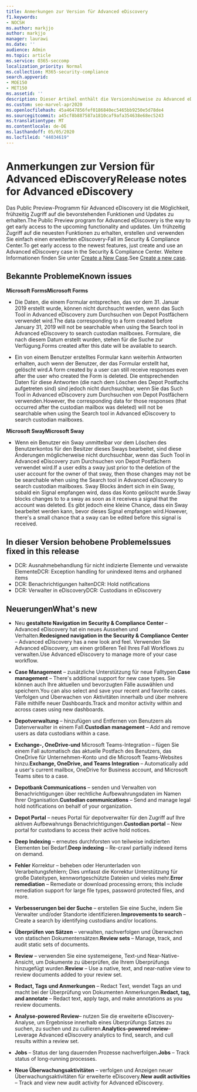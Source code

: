 ```yaml
---
title: Anmerkungen zur Version für Advanced eDiscovery
f1.keywords:
- NOCSH
ms.author: markjjo
author: markjjo
manager: laurawi
ms.date: ''
audience: Admin
ms.topic: article
ms.service: O365-seccomp
localization_priority: Normal
ms.collection: M365-security-compliance
search.appverid:
- MOE150
- MET150
ms.assetid: ''
description: Dieser Artikel enthält die Versionshinweise zu Advanced eDiscovery, einschließlich bekannter Probleme, behobener Probleme und neuer Features.
ms.custom: seo-marvel-apr2020
ms.openlocfilehash: 45a4647856fef0186840ec5465bb9250e5d78de4
ms.sourcegitcommit: a45cf8b887587a1810caf9afa354638e68ec5243
ms.translationtype: MT
ms.contentlocale: de-DE
ms.lasthandoff: 05/05/2020
ms.locfileid: "44034619"
---
```

# <a name="release-notes-for-advanced-ediscovery"></a><span data-ttu-id="fbdb4-103">Anmerkungen zur Version für Advanced eDiscovery</span><span class="sxs-lookup"><span data-stu-id="fbdb4-103">Release notes for Advanced eDiscovery</span></span>

<span data-ttu-id="fbdb4-104">Das Public Preview-Programm für Advanced eDiscovery ist die Möglichkeit, frühzeitig Zugriff auf die bevorstehenden Funktionen und Updates zu erhalten.</span><span class="sxs-lookup"><span data-stu-id="fbdb4-104">The Public Preview program for Advanced eDiscovery is the way to get early access to the upcoming functionality and updates.</span></span> <span data-ttu-id="fbdb4-105">Um frühzeitig Zugriff auf die neuesten Funktionen zu erhalten, erstellen und verwenden Sie einfach einen erweiterten eDiscovery-Fall im Security & Compliance Center.</span><span class="sxs-lookup"><span data-stu-id="fbdb4-105">To get early access to the newest features, just create and use an Advanced eDiscovery case in the Security & Compliance Center.</span></span> <span data-ttu-id="fbdb4-106">Weitere Informationen finden Sie unter [Create a New Case](create-new-ediscovery-case.md).</span><span class="sxs-lookup"><span data-stu-id="fbdb4-106">See [Create a new case](create-new-ediscovery-case.md).</span></span>

## <a name="known-issues"></a><span data-ttu-id="fbdb4-107">Bekannte Probleme</span><span class="sxs-lookup"><span data-stu-id="fbdb4-107">Known issues</span></span>

<span data-ttu-id="fbdb4-108">**Microsoft Forms**</span><span class="sxs-lookup"><span data-stu-id="fbdb4-108">**Microsoft Forms**</span></span>

- <span data-ttu-id="fbdb4-109">Die Daten, die einem Formular entsprechen, das vor dem 31. Januar 2019 erstellt wurde, können nicht durchsucht werden, wenn das Such Tool in Advanced eDiscovery zum Durchsuchen von Depot Postfächern verwendet wird.</span><span class="sxs-lookup"><span data-stu-id="fbdb4-109">The data corresponding to a form created before January 31, 2019 will not be searchable when using the Search tool in Advanced eDiscovery to search custodian mailboxes.</span></span> <span data-ttu-id="fbdb4-110">Formulare, die nach diesem Datum erstellt wurden, stehen für die Suche zur Verfügung.</span><span class="sxs-lookup"><span data-stu-id="fbdb4-110">Forms created after this date will be available to search.</span></span>

- <span data-ttu-id="fbdb4-111">Ein von einem Benutzer erstelltes Formular kann weiterhin Antworten erhalten, auch wenn der Benutzer, der das Formular erstellt hat, gelöscht wird.</span><span class="sxs-lookup"><span data-stu-id="fbdb4-111">A form created by a user can still receive responses even after the user who created the Form is deleted.</span></span> <span data-ttu-id="fbdb4-112">Die entsprechenden Daten für diese Antworten (die nach dem Löschen des Depot Postfachs aufgetreten sind) sind jedoch nicht durchsuchbar, wenn Sie das Such Tool in Advanced eDiscovery zum Durchsuchen von Depot Postfächern verwenden.</span><span class="sxs-lookup"><span data-stu-id="fbdb4-112">However, the corresponding data for those responses (that occurred after the custodian mailbox was deleted) will not be searchable when using the Search tool in Advanced eDiscovery to search custodian mailboxes.</span></span>
 
<span data-ttu-id="fbdb4-113">**Microsoft Sway**</span><span class="sxs-lookup"><span data-stu-id="fbdb4-113">**Microsoft Sway**</span></span>

- <span data-ttu-id="fbdb4-114">Wenn ein Benutzer ein Sway unmittelbar vor dem Löschen des Benutzerkontos für den Besitzer dieses Sways bearbeitet, sind diese Änderungen möglicherweise nicht durchsuchbar, wenn das Such Tool in Advanced eDiscovery zum Durchsuchen von Depot Postfächern verwendet wird.</span><span class="sxs-lookup"><span data-stu-id="fbdb4-114">If a user edits a sway just prior to the deletion of the user account for the owner of that sway, then those changes may not be be searchable when using the Search tool in Advanced eDiscovery to search custodian mailboxes.</span></span> <span data-ttu-id="fbdb4-115">Sway Blocks ändert sich in ein Sway, sobald ein Signal empfangen wird, dass das Konto gelöscht wurde.</span><span class="sxs-lookup"><span data-stu-id="fbdb4-115">Sway blocks changes to to a sway as soon as it receives a signal that the account was deleted.</span></span> <span data-ttu-id="fbdb4-116">Es gibt jedoch eine kleine Chance, dass ein Sway bearbeitet werden kann, bevor dieses Signal empfangen wird.</span><span class="sxs-lookup"><span data-stu-id="fbdb4-116">However, there's a small chance that a sway can be edited before this signal is received.</span></span>

## <a name="issues-fixed-in-this-release"></a><span data-ttu-id="fbdb4-117">In dieser Version behobene Probleme</span><span class="sxs-lookup"><span data-stu-id="fbdb4-117">Issues fixed in this release</span></span>

- <span data-ttu-id="fbdb4-118">DCR: Ausnahmebehandlung für nicht indizierte Elemente und verwaiste Elemente</span><span class="sxs-lookup"><span data-stu-id="fbdb4-118">DCR: Exception handling for unindexed items and orphaned items</span></span>
- <span data-ttu-id="fbdb4-119">DCR: Benachrichtigungen halten</span><span class="sxs-lookup"><span data-stu-id="fbdb4-119">DCR: Hold notifications</span></span>
- <span data-ttu-id="fbdb4-120">DCR: Verwalter in eDiscovery</span><span class="sxs-lookup"><span data-stu-id="fbdb4-120">DCR: Custodians in eDiscovery</span></span>

## <a name="whats-new"></a><span data-ttu-id="fbdb4-121">Neuerungen</span><span class="sxs-lookup"><span data-stu-id="fbdb4-121">What's new</span></span>

- <span data-ttu-id="fbdb4-122">Neu **gestaltete Navigation im Security & Compliance Center** – Advanced eDiscovery hat ein neues Aussehen und Verhalten.</span><span class="sxs-lookup"><span data-stu-id="fbdb4-122">**Redesigned navigation in the Security & Compliance Center** – Advanced eDiscovery has a new look and feel.</span></span> <span data-ttu-id="fbdb4-123">Verwenden Sie Advanced eDiscovery, um einen größeren Teil Ihres Fall Workflows zu verwalten.</span><span class="sxs-lookup"><span data-stu-id="fbdb4-123">Use Advanced eDiscovery to manage more of your case workflow.</span></span>

- <span data-ttu-id="fbdb4-124">**Case Management** – zusätzliche Unterstützung für neue Falltypen.</span><span class="sxs-lookup"><span data-stu-id="fbdb4-124">**Case management** – There's additional support for new case types.</span></span> <span data-ttu-id="fbdb4-125">Sie können auch Ihre aktuellen und bevorzugten Fälle auswählen und speichern.</span><span class="sxs-lookup"><span data-stu-id="fbdb4-125">You can also select and save your recent and favorite cases.</span></span> <span data-ttu-id="fbdb4-126">Verfolgen und Überwachen von Aktivitäten innerhalb und über mehrere Fälle mithilfe neuer Dashboards.</span><span class="sxs-lookup"><span data-stu-id="fbdb4-126">Track and monitor activity within and across cases using new dashboards.</span></span>

- <span data-ttu-id="fbdb4-127">**Depotverwaltung** – hinzufügen und Entfernen von Benutzern als Datenverwalter in einem Fall.</span><span class="sxs-lookup"><span data-stu-id="fbdb4-127">**Custodian management** – Add and remove users as data custodians within a case.</span></span>

- <span data-ttu-id="fbdb4-128">**Exchange-, OneDrive-und** Microsoft Teams-Integration – fügen Sie einem Fall automatisch das aktuelle Postfach des Benutzers, das OneDrive für Unternehmen-Konto und die Microsoft Teams-Websites hinzu.</span><span class="sxs-lookup"><span data-stu-id="fbdb4-128">**Exchange, OneDrive, and Teams Integration** – Automatically add a user's current mailbox, OneDrive for Business account, and Microsoft Teams sites to a case.</span></span> 

- <span data-ttu-id="fbdb4-129">**Depotbank Communications** – senden und Verwalten von Benachrichtigungen über rechtliche Aufbewahrungsdaten im Namen Ihrer Organisation.</span><span class="sxs-lookup"><span data-stu-id="fbdb4-129">**Custodian communications** – Send and manage legal hold notifications on behalf of your organization.</span></span>

- <span data-ttu-id="fbdb4-130">**Depot Portal** – neues Portal für depotverwalter für den Zugriff auf Ihre aktiven Aufbewahrungs Benachrichtigungen.</span><span class="sxs-lookup"><span data-stu-id="fbdb4-130">**Custodian portal** – New portal for custodians to access their active hold notices.</span></span>

- <span data-ttu-id="fbdb4-131">**Deep Indexing** – erneutes durchforsten von teilweise indizierten Elementen bei Bedarf.</span><span class="sxs-lookup"><span data-stu-id="fbdb4-131">**Deep indexing** – Re-crawl partially indexed items on demand.</span></span>

- <span data-ttu-id="fbdb4-132">**Fehler** Korrektur – beheben oder Herunterladen von Verarbeitungsfehlern; Dies umfasst die Korrektur Unterstützung für große Dateitypen, kennwortgeschützte Dateien und vieles mehr.</span><span class="sxs-lookup"><span data-stu-id="fbdb4-132">**Error remediation** – Remediate or download processing errors; this include remediation support for large file types, password protected files, and more.</span></span> 

- <span data-ttu-id="fbdb4-133">**Verbesserungen bei der Suche** – erstellen Sie eine Suche, indem Sie Verwalter und/oder Standorte identifizieren.</span><span class="sxs-lookup"><span data-stu-id="fbdb4-133">**Improvements to search** – Create a search by identifying custodians and/or locations.</span></span>

- <span data-ttu-id="fbdb4-134">**Überprüfen von Sätzen** – verwalten, nachverfolgen und Überwachen von statischen Dokumentensätzen.</span><span class="sxs-lookup"><span data-stu-id="fbdb4-134">**Review sets** – Manage, track, and audit static sets of documents.</span></span>

- <span data-ttu-id="fbdb4-135">**Review** – verwenden Sie eine systemeigene, Text-und Near-Native-Ansicht, um Dokumente zu überprüfen, die Ihrem Überprüfungs hinzugefügt wurden.</span><span class="sxs-lookup"><span data-stu-id="fbdb4-135">**Review** – Use a native, text, and near-native view to review documents added to your review set.</span></span>

- <span data-ttu-id="fbdb4-136">**Redact, Tags und Anmerkungen** – Redact Text, wendet Tags an und macht bei der Überprüfung von Dokumenten Anmerkungen.</span><span class="sxs-lookup"><span data-stu-id="fbdb4-136">**Redact, tag, and annotate** – Redact text, apply tags, and make annotations as you review documents.</span></span>
  
- <span data-ttu-id="fbdb4-137">**Analyse-powered Review**– nutzen Sie die erweiterte eDiscovery-Analyse, um Ergebnisse innerhalb eines Überprüfungs Satzes zu suchen, zu suchen und zu cullieren.</span><span class="sxs-lookup"><span data-stu-id="fbdb4-137">**Analytics-powered review**– Leverage Advanced eDiscovery analytics to find, search, and cull results within a review set.</span></span>

- <span data-ttu-id="fbdb4-138">**Jobs** – Status der lang dauernden Prozesse nachverfolgen.</span><span class="sxs-lookup"><span data-stu-id="fbdb4-138">**Jobs** – Track status of long-running processes.</span></span>

- <span data-ttu-id="fbdb4-139">**Neue Überwachungsaktivitäten** – verfolgen und Anzeigen neuer Überwachungsaktivitäten für erweiterte eDiscovery.</span><span class="sxs-lookup"><span data-stu-id="fbdb4-139">**New audit activities** – Track and view new audit activity for Advanced eDiscovery.</span></span>
